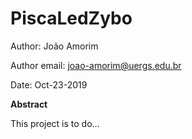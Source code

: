 # PiscaLedZybo
Author: João Amorim

Author email: joao-amorim@uergs.edu.br

Date: Oct-23-2019

**Abstract**

 This project is to do...
